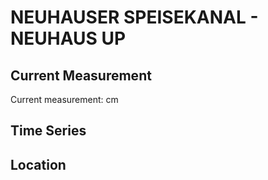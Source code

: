 # NEUHAUSER SPEISEKANAL - NEUHAUS UP

## Current Measurement

Current measurement: <Value topic="rivers/pegel-online/NSK/NEUHAUS_UP/measurementValue"/> cm

## Time Series

<TimeSeries topic="rivers/pegel-online/NSK/NEUHAUS_UP/measurementValue" period="week" />

## Location

<WorldMap>
  <Marker lat="52.265775100029195" lon="14.290377024435983" labelTopic="rivers/pegel-online/NSK/NEUHAUS_UP" />
</WorldMap>
